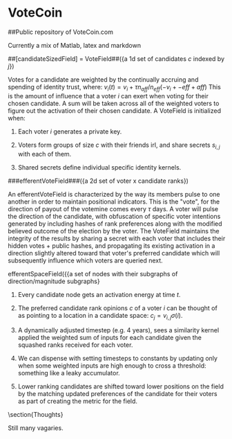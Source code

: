 # VoteCoin
##Public repository of VoteCoin.com

Currently a mix of Matlab, latex and markdown


##[candidateSizedField] = VoteField##({a 1d set of candidates $c$ indexed by $j$})

Votes for a candidate are weighted by the continually accruing and spending of identity trust, where: $v_i(t) = v_i + \tau n_{aff}/n_{eff}(-v_i + -eff + aff)$ This is the amount of influence that a voter $i$ can exert when voting for their chosen candidate. A sum will  be taken across all of the weighted voters to figure out the activation of their chosen candidate. A VoteField is initialized when:

1. Each voter $i$ generates a private key.  

2. Voters form groups of size $c$ with their friends irl, and share secrets 
$s_{i,j}$ with each of them.  

3. Shared secrets define individual specific identity kernels.



###efferentVoteField###({a 2d set of voter x candidate ranks})

An efferentVoteField is characterized by the way its members pulse to one another in order to maintain positional indicators. This is the "vote", for the direction of payout of the votemine comes every $\tau$ days. A voter will pulse the direction of the candidate, with obfuscation of specific voter intentions generated by including hashes of rank preferences along with the modified believed outcome of the election by the voter. The VoteField maintains the integrity of the results by sharing a secret with each voter that includes their hidden votes + public hashes, and propagating its existing activation in a direction slightly altered toward that voter's preferred candidate which will subsequently influence which voters are queried next. 



efferentSpaceField({{a set of nodes with their subgraphs of direction/magnitude subgraphs}

1. Every candidate node gets an activation energy at time $t$.

2. The preferred candidate rank opinions $c$ of a voter $i$ can be thought of as pointing to a location in a candidate space: $c_j = v_{i,j}\sigma(i)$.

3. A dynamically adjusted timestep (e.g. 4 years), sees a similarity kernel applied the weighted sum of inputs for each candidate given the squashed ranks received for each voter. 

4. We can dispense with setting timesteps to constants by updating only when some weighted inputs are high enough to cross a threshold: something like a leaky accumulator. 

5. Lower ranking candidates are shifted toward lower positions on the field by the matching updated preferences of the candidate for their voters as part of creating the metric for the field. 


\section{Thoughts}

Still many vagaries.
